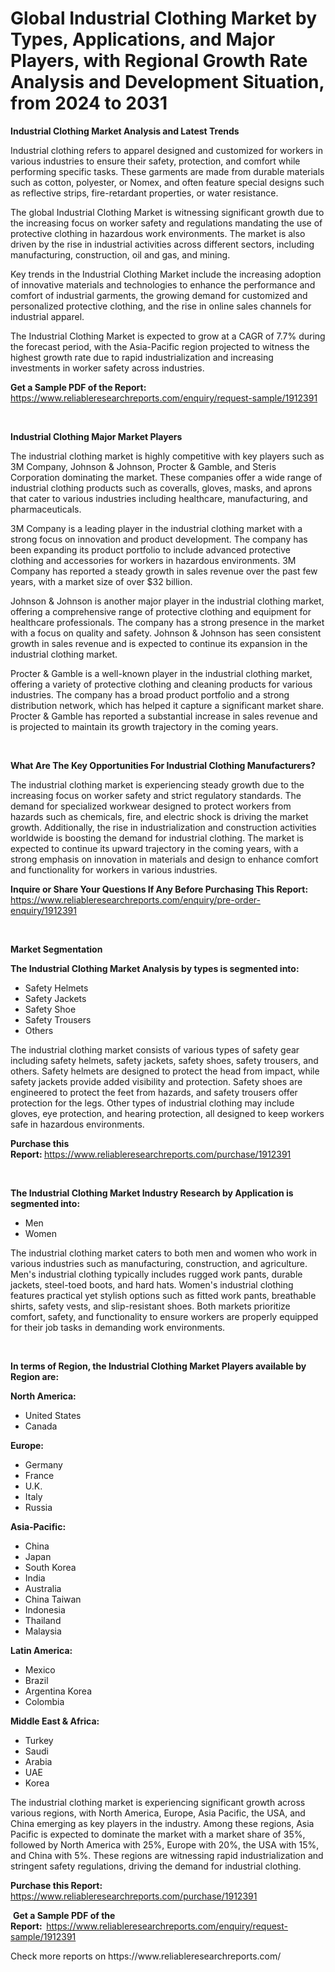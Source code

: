 <p><h1>Global Industrial Clothing Market by Types, Applications, and Major Players, with Regional Growth Rate Analysis and Development Situation, from 2024 to 2031</h1></p><p><strong>Industrial Clothing Market Analysis and Latest Trends</strong></p>
<p><p>Industrial clothing refers to apparel designed and customized for workers in various industries to ensure their safety, protection, and comfort while performing specific tasks. These garments are made from durable materials such as cotton, polyester, or Nomex, and often feature special designs such as reflective strips, fire-retardant properties, or water resistance.</p><p>The global Industrial Clothing Market is witnessing significant growth due to the increasing focus on worker safety and regulations mandating the use of protective clothing in hazardous work environments. The market is also driven by the rise in industrial activities across different sectors, including manufacturing, construction, oil and gas, and mining.</p><p>Key trends in the Industrial Clothing Market include the increasing adoption of innovative materials and technologies to enhance the performance and comfort of industrial garments, the growing demand for customized and personalized protective clothing, and the rise in online sales channels for industrial apparel.</p><p>The Industrial Clothing Market is expected to grow at a CAGR of 7.7% during the forecast period, with the Asia-Pacific region projected to witness the highest growth rate due to rapid industrialization and increasing investments in worker safety across industries.</p></p>
<p><strong>Get a Sample PDF of the Report:&nbsp;</strong> <a href="https://www.reliableresearchreports.com/enquiry/request-sample/1912391">https://www.reliableresearchreports.com/enquiry/request-sample/1912391</a></p>
<p>&nbsp;</p>
<p><strong>Industrial Clothing Major Market Players</strong></p>
<p><p>The industrial clothing market is highly competitive with key players such as 3M Company, Johnson & Johnson, Procter & Gamble, and Steris Corporation dominating the market. These companies offer a wide range of industrial clothing products such as coveralls, gloves, masks, and aprons that cater to various industries including healthcare, manufacturing, and pharmaceuticals.</p><p>3M Company is a leading player in the industrial clothing market with a strong focus on innovation and product development. The company has been expanding its product portfolio to include advanced protective clothing and accessories for workers in hazardous environments. 3M Company has reported a steady growth in sales revenue over the past few years, with a market size of over $32 billion.</p><p>Johnson & Johnson is another major player in the industrial clothing market, offering a comprehensive range of protective clothing and equipment for healthcare professionals. The company has a strong presence in the market with a focus on quality and safety. Johnson & Johnson has seen consistent growth in sales revenue and is expected to continue its expansion in the industrial clothing market.</p><p>Procter & Gamble is a well-known player in the industrial clothing market, offering a variety of protective clothing and cleaning products for various industries. The company has a broad product portfolio and a strong distribution network, which has helped it capture a significant market share. Procter & Gamble has reported a substantial increase in sales revenue and is projected to maintain its growth trajectory in the coming years.</p></p>
<p>&nbsp;</p>
<p><strong>What Are The Key Opportunities For Industrial Clothing Manufacturers?</strong></p>
<p><p>The industrial clothing market is experiencing steady growth due to the increasing focus on worker safety and strict regulatory standards. The demand for specialized workwear designed to protect workers from hazards such as chemicals, fire, and electric shock is driving the market growth. Additionally, the rise in industrialization and construction activities worldwide is boosting the demand for industrial clothing. The market is expected to continue its upward trajectory in the coming years, with a strong emphasis on innovation in materials and design to enhance comfort and functionality for workers in various industries.</p></p>
<p><strong>Inquire or Share Your Questions If Any Before Purchasing This Report:</strong> <a href="https://www.reliableresearchreports.com/enquiry/pre-order-enquiry/1912391">https://www.reliableresearchreports.com/enquiry/pre-order-enquiry/1912391</a></p>
<p>&nbsp;</p>
<p><strong>Market Segmentation</strong></p>
<p><strong>The Industrial Clothing Market Analysis by types is segmented into:</strong></p>
<p><ul><li>Safety Helmets</li><li>Safety Jackets</li><li>Safety Shoe</li><li>Safety Trousers</li><li>Others</li></ul></p>
<p><p>The industrial clothing market consists of various types of safety gear including safety helmets, safety jackets, safety shoes, safety trousers, and others. Safety helmets are designed to protect the head from impact, while safety jackets provide added visibility and protection. Safety shoes are engineered to protect the feet from hazards, and safety trousers offer protection for the legs. Other types of industrial clothing may include gloves, eye protection, and hearing protection, all designed to keep workers safe in hazardous environments.</p></p>
<p><strong>Purchase this Report:&nbsp;</strong><a href="https://www.reliableresearchreports.com/purchase/1912391">https://www.reliableresearchreports.com/purchase/1912391</a></p>
<p>&nbsp;</p>
<p><strong>The Industrial Clothing Market Industry Research by Application is segmented into:</strong></p>
<p><ul><li>Men</li><li>Women</li></ul></p>
<p><p>The industrial clothing market caters to both men and women who work in various industries such as manufacturing, construction, and agriculture. Men's industrial clothing typically includes rugged work pants, durable jackets, steel-toed boots, and hard hats. Women's industrial clothing features practical yet stylish options such as fitted work pants, breathable shirts, safety vests, and slip-resistant shoes. Both markets prioritize comfort, safety, and functionality to ensure workers are properly equipped for their job tasks in demanding work environments.</p></p>
<p>&nbsp;</p>
<p><strong>In terms of Region, the Industrial Clothing Market Players available by Region are:</strong></p>
<p>
    <p> <strong> North America: </strong>
        <ul>
            <li>United States</li>
            <li>Canada</li>
        </ul>
        </p> 
    <p> <strong> Europe: </strong>
        <ul>
            <li>Germany</li>
            <li>France</li>
            <li>U.K.</li>
            <li>Italy</li>
            <li>Russia</li>
        </ul>
        </p> 
    <p> <strong> Asia-Pacific: </strong>
        <ul>
            <li>China</li>
            <li>Japan</li>
            <li>South Korea</li>
            <li>India</li>
            <li>Australia</li>
            <li>China Taiwan</li>
            <li>Indonesia</li>
            <li>Thailand</li>
            <li>Malaysia</li>
        </ul>
        </p> 
    <p> <strong> Latin America: </strong>
        <ul>
            <li>Mexico</li>
            <li>Brazil</li>
            <li>Argentina Korea</li>
            <li>Colombia</li>
        </ul>
        </p> 
    <p> <strong> Middle East & Africa: </strong>
        <ul>
            <li>Turkey</li>
            <li>Saudi</li>
            <li>Arabia</li>
            <li>UAE</li>
            <li>Korea</li>
        </ul>
    </p>
    </p>
<p><p>The industrial clothing market is experiencing significant growth across various regions, with North America, Europe, Asia Pacific, the USA, and China emerging as key players in the industry. Among these regions, Asia Pacific is expected to dominate the market with a market share of 35%, followed by North America with 25%, Europe with 20%, the USA with 15%, and China with 5%. These regions are witnessing rapid industrialization and stringent safety regulations, driving the demand for industrial clothing.</p></p>
<p><strong>Purchase this Report: </strong><a href="https://www.reliableresearchreports.com/purchase/1912391">https://www.reliableresearchreports.com/purchase/1912391</a></p>
<p>&nbsp;<strong>Get a Sample PDF of the Report:&nbsp;&nbsp;</strong><a href="https://www.reliableresearchreports.com/enquiry/request-sample/1912391">https://www.reliableresearchreports.com/enquiry/request-sample/1912391</a></p>
<p><strong></strong></p>
<p>Check more reports on https://www.reliableresearchreports.com/</p>